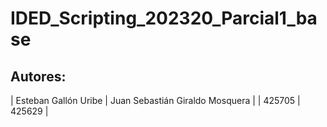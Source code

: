 # IDED_Scripting_202320_Parcial1_base
## Autores:
| Esteban Gallón Uribe | Juan Sebastián Giraldo Mosquera |
| 425705 | 425629 |
